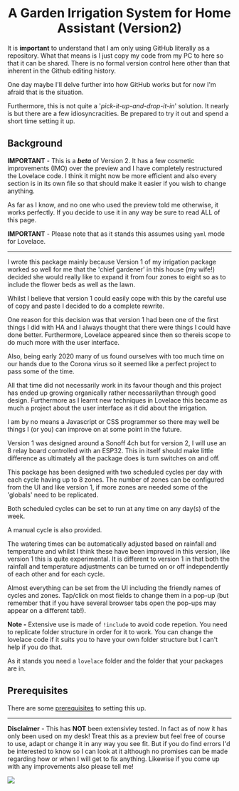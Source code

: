 <h1 align="center">A Garden Irrigation System for Home Assistant (Version2)</h1>

It is __important__ to understand that I am only using GitHub literally as a repository. What that means is I just copy my code from my PC to here so that it can be shared. There is no formal version control here other than that inherent in the Github editing history.

One day maybe I'll delve further into how GitHub works but for now I'm afraid that is the situation.

Furthermore, this is not quite a '*pick-it-up-and-drop-it-in*' solution. It nearly is but there are a few idiosyncracities. Be prepared to try it out and spend a short time setting it up.

<h2>Background</h2>

__IMPORTANT__ - This is a *__beta__* of Version 2. It has a few cosmetic improvements (IMO) over the preview and I have completely restructured the Lovelace code. I think it might now be more efficient and also every section is in its own file so that should make it easier if you wish to change anything.

As far as I know, and no one who used the preview told me otherwise, it works perfectly. If you decide to use it in any way be sure to read ALL of this page.

__IMPORTANT__ - Please note that as it stands this assumes using `yaml` mode for Lovelace.

-----

I wrote this package mainly because Version 1 of my irrigation package worked so well for me that the 'chief gardener' in this house (my wife!) decided she would really like to expand it from four zones to eight so as to include the flower beds as well as the lawn.

Whilst I believe that version 1 could easily cope with this by the careful use of copy and paste I decided to do a complete rewrite.

One reason for this decision was that version 1 had been one of the first things I did with HA and I always thought that there were things I could have done better. Furthermore, Lovelace appeared since then so thereis scope to do much more with the user interface.

Also, being early 2020 many of us found ourselves with too much time on our hands due to the Corona virus so it seemed like a perfect project to pass some of the time.

All that time did not necessarily work in its favour though and this project has ended up growing organically rather necessarilythan through good design. Furthermore as I learnt new techniques in Lovelace this became as much a project about the user interface as it did about the irrigation.

I am by no means a Javascript or CSS programmer so there may well be things I (or you) can improve on at some point in the future. 

Version 1 was designed around a Sonoff 4ch but for version 2, I will use an 8 relay board controlled with an ESP32.
This in itself should make little difference as ultimately all the package does is turn switches on and off.

This package has been designed with two scheduled cycles per day with each cycle having up to 8 zones. The number of zones can be configured from the UI and like version 1, if more zones are needed some of the 'globals' need to be replicated.

Both scheduled cycles can be set to run at any time on any day(s) of the week.

A manual cycle is also provided.

The watering times can be automatically adjusted based on rainfall and temperature and whilst I think these have been improved in this version, like version 1 this is quite experimental. It is different to version 1 in that both the rainfall and temperature adjustments can be turned on or off independently of each other and for each cycle.

Almost everything can be set from the UI including the friendly names of cycles and zones. Tap/click on most fields to change them in a pop-up (but remember that if you have several browser tabs open the pop-ups may appear on a different tab!). 

__Note -__ Extensive use is made of `!include` to avoid code repetion. You need to replicate folder structure in order for it to work. You can change the lovelace code if it suits you to have your own folder structure but I can't help if you do that.

As it stands you need a `lovelace` folder and the folder that your packages are in.


<h2>Prerequisites</h2>

There are some [prerequisites](https://github.com/kloggy/HA-Irrigation-Version2/blob/master/prerequisites.md) to setting this up. 

--------------

__Disclaimer__ - This has __NOT__ been extensivley tested. In fact as of now it has only been used on my desk! Treat this as a preview but feel free of course to use, adapt or change it in any way you see fit. But if you do find errors I'd be interested to know so I can look at it although no promises can be made regarding how or when I will get to fix anything. Likewise if you come up with any improvements also please tell me!


<img src="https://github.com/kloggy/HA-Irrigation-Version2/blob/master/screenshots/screenshot-v2.png">
